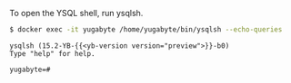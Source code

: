 <!--
+++
private = true
block_indexing = true
+++
-->

To open the YSQL shell, run ysqlsh.

```sh
$ docker exec -it yugabyte /home/yugabyte/bin/ysqlsh --echo-queries
```

```output
ysqlsh (15.2-YB-{{<yb-version version="preview">}}-b0)
Type "help" for help.

yugabyte=#
```
